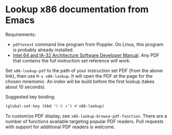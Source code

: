 # Lookup x86 documentation from Emacs

Requirements:

* `pdftotext` command line program from Poppler. On Linux, this
  program is probably already installed.
* [Intel 64 and IA-32 Architecture Software Developer Manual][pdf].
  Any PDF that contains the full instruction set reference will work.

Set `x86-lookup-pdf` to the path of your instruction set PDF (from the
above link), then use `M-x x86-lookup`. It will open the PDF at the
page for the chosen mnemonic. An index will be build before the first
lookup (takes about 10 seconds).

Suggested key binding:

~~~el
(global-set-key (kbd "C-h x") #'x86-lookup)
~~~

To customize PDF display, see `x86-lookup-browse-pdf-function`. There
are a number of functions available targeting popular PDF readers.
Pull requests with support for additional PDF readers is welcome.


[pdf]: http://www.intel.com/content/www/us/en/processors/architectures-software-developer-manuals.html
